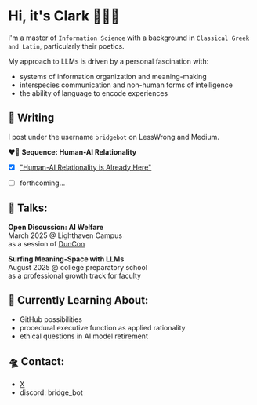 # Hi, it's Clark 👋🤖💕

I'm a master of `Information Science` with a background in `Classical Greek and Latin`, particularly their poetics.

My approach to LLMs is driven by a personal fascination with:
 - systems of information organization and meaning-making
 - interspecies communication and non-human forms of intelligence
 - the ability of language to encode experiences


## 📝 Writing

I post under the username `bridgebot` on LessWrong and Medium.

❤️‍🔥 **Sequence: Human-AI Relationality**
- [x] ["Human-AI Relationality is Already Here"](https://www.lesswrong.com/posts/rGHLe9gvpuaNAurLg/human-ai-relationality-is-already-here)
- [ ] forthcoming...


## 💬 Talks:

**Open Discussion: AI Welfare**  
March 2025 @ Lighthaven Campus  
as a session of [DunCon](https://www.duncon2025.com/)

**Surfing Meaning-Space with LLMs**  
August 2025 @ college preparatory school  
as a professional growth track for faculty


## 🌱 Currently Learning About:

- GitHub possibilities
- procedural executive function as applied rationality
- ethical questions in AI model retirement

  
## 🛸 Contact:

- [X](https://x.com/trashpuppy)
- discord: bridge_bot
